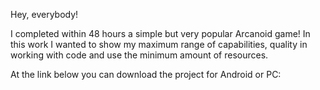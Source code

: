 Hey, everybody!

I completed within 48 hours a simple but very popular Arcanoid game!
In this work I wanted to show my maximum range of capabilities, quality in working with code and use the minimum amount of resources.

At the link below you can download the project for Android or PC:
